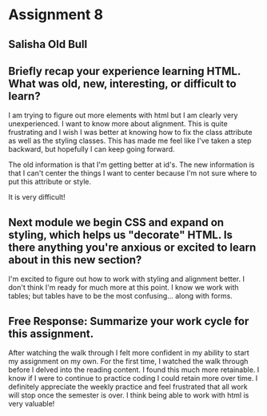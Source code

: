 # Assignment 8

## Salisha Old Bull

## Briefly recap your experience learning HTML. What was old, new, interesting, or difficult to learn?

I am trying to figure out more elements with html but I am clearly very unexperienced. I want to know more about alignment. This is quite frustrating and I wish I was better at knowing how to fix the class attribute as well as the styling classes. This has made me feel like I've taken
a step backward, but hopefully I can keep going forward.

The old information is that I'm getting better at id's. The new information is that I can't center the things I want to center because I'm not sure where to put this attribute or style.

It is very difficult!

## Next module we begin CSS and expand on styling, which helps us "decorate" HTML. Is there anything you're anxious or excited to learn about in this new section?

I'm excited to figure out how to work with styling and alignment better. I don't think I'm ready for much more at this point. I know we work with tables; but tables have to be the most confusing... along with forms.

## Free Response: Summarize your work cycle for this assignment.

After watching the walk through I felt more confident in my ability to start my assignment on my own. For the first time, I watched the walk through before I delved into the reading content. I found this much more retainable. I know if I were to continue to practice coding I could retain more over time. I definitely appreciate the weekly practice and feel frustrated that all work will stop once the semester is over. I think being able to work with html is very valuable!
